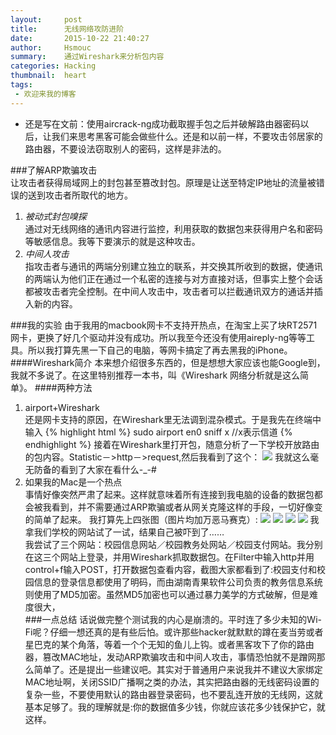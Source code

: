 ```yaml
---
layout:     post
title:      无线网络攻防进阶
date:       2015-10-22 21:40:27
author:     Hsmouc
summary:    通过Wireshark来分析包内容
categories: Hacking
thumbnail:  heart
tags:
 - 欢迎来我的博客
---
```

- 还是写在文前：使用aircrack-ng成功截取握手包之后并破解路由器密码以后，让我们来思考黑客可能会做些什么。还是和以前一样，不要攻击邻居家的路由器，不要设法窃取别人的密码，这样是非法的。

###了解ARP欺骗攻击    
让攻击者获得局域网上的封包甚至篡改封包。原理是让送至特定IP地址的流量被错误的送到攻击者所取代的地方。    
  1. *被动式封包嗅探*      
  通过对无线网络的通讯内容进行监控，利用获取的数据包来获得用户名和密码等敏感信息。我等下要演示的就是这种攻击。   
  2. *中间人攻击*    
  指攻击者与通讯的两端分别建立独立的联系，并交换其所收到的数据，使通讯的两端认为他们正在通过一个私密的连接与对方直接对话，但事实上整个会话都被攻击者完全控制。在中间人攻击中，攻击者可以拦截通讯双方的通话并插入新的内容。

###我的实验
由于我用的macbook网卡不支持开热点，在淘宝上买了块RT2571网卡，更换了好几个驱动并没有成功。所以我至今还没有使用aireply-ng等等工具。所以我打算先黑一下自己的电脑，等网卡搞定了再去黑我的iPhone。
####Wireshark简介
本来想介绍很多东西的，但是想想大家应该也能Google到，我就不多说了。在这里特别推荐一本书，叫《Wireshark 网络分析就是这么简单》。
####两种方法
1. airport+Wireshark  
还是网卡支持的原因，在Wireshark里无法调到混杂模式。于是我先在终端中输入
{% highlight html %}
sudo airport en0 sniff x //x表示信道
{% endhighlight %}
接着在Wireshark里打开包，随意分析了一下学校开放路由的包内容。Statistic－>http－>request,然后我看到了这个：
![](http://ww4.sinaimg.cn/mw690/005WMcFzjw1exac8o6x23j31400p0n5d.jpg)
我就这么毫无防备的看到了大家在看什么-_-#
2. 如果我的Mac是一个热点   
事情好像突然严肃了起来。这样就意味着所有连接到我电脑的设备的数据包都会被我看到，并不需要通过ARP欺骗或者从网关克隆这样的手段，一切好像变的简单了起来。
我打算先上四张图（图片均加万恶马赛克）:
![](http://ww4.sinaimg.cn/mw690/005WMcFzjw1exaah59hz6j310m01rmxn.jpg)
![](http://ww4.sinaimg.cn/mw690/005WMcFzjw1exaah8jeoxj30ku0fwgwn.jpg)
![](http://ww4.sinaimg.cn/mw690/005WMcFzjw1exaahdoqyfj30ku0fwn79.jpg)
![](http://ww3.sinaimg.cn/mw690/005WMcFzjw1exaahalk0fj30ku0fwk0j.jpg)
我拿我们学校的网站试了一试，结果自己被吓到了……  
我尝试了三个网站：校园信息网站／校园教务处网站／校园支付网站。我分别在这三个网站上登录，并用Wireshark抓取数据包。在Filter中输入http并用control+f输入POST，打开数据包查看内容，截图大家都看到了:校园支付和校园信息的登录信息都使用了明码，而由湖南青果软件公司负责的教务信息系统则使用了MD5加密。虽然MD5加密也可以通过暴力美学的方式破解，但是难度很大，  
###一点总结
话说做完整个测试我的内心是崩溃的。平时连了多少未知的Wi-Fi呢？仔细一想还真的是有些后怕。或许那些hacker就默默的蹲在麦当劳或者星巴克的某个角落，等着一个个无知的鱼儿上钩。或者黑客攻下了你的路由器，篡改MAC地址，发动ARP欺骗攻击和中间人攻击，事情恐怕就不是蹭网那么简单了。还是提出一些建议吧。其实对于普通用户来说我并不建议大家绑定MAC地址啊，关闭SSID广播啊之类的办法，其实把路由器的无线密码设置的复杂一些，不要使用默认的路由器登录密码，也不要乱连开放的无线网，这就基本足够了。我的理解就是:你的数据值多少钱，你就应该花多少钱保护它，就这样。